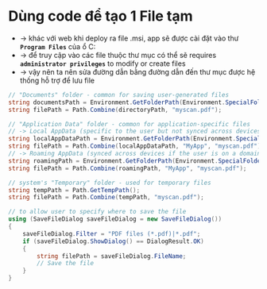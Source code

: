 
# Dùng code để tạo 1 File tạm
* -> khác với web khi deploy ra file .msi, app sẽ được cài đặt vào thư **`Program Files`** của ổ C:
* -> để truy cập vào các file thuộc thư mục có thể sẽ requires **`administrator privileges`** to modify or create files
* -> vậy nên ta nên sửa đường dẫn bằng đường dẫn đến thư mục được hệ thống hỗ trợ để lưu file
```cs
// "Documents" folder - common for saving user-generated files
string documentsPath = Environment.GetFolderPath(Environment.SpecialFolder.MyDocuments);
string filePath = Path.Combine(directoryPath, "myscan.pdf");

// "Application Data" folder - common for application-specific files
// -> Local AppData (specific to the user but not synced across devices):
string localAppDataPath = Environment.GetFolderPath(Environment.SpecialFolder.LocalApplicationData);
string filePath = Path.Combine(localAppDataPath, "MyApp", "myscan.pdf");
// -> Roaming AppData (synced across devices if the user is on a domain): 
string roamingPath = Environment.GetFolderPath(Environment.SpecialFolder.ApplicationData);
string filePath = Path.Combine(roamingPath, "MyApp", "myscan.pdf");

// system's "Temporary" folder - used for temporary files
string tempPath = Path.GetTempPath();
string filePath = Path.Combine(tempPath, "myscan.pdf");

// to allow user to specify where to save the file
using (SaveFileDialog saveFileDialog = new SaveFileDialog())
{
    saveFileDialog.Filter = "PDF files (*.pdf)|*.pdf";
    if (saveFileDialog.ShowDialog() == DialogResult.OK)
    {
        string filePath = saveFileDialog.FileName;
        // Save the file
    }
}
```